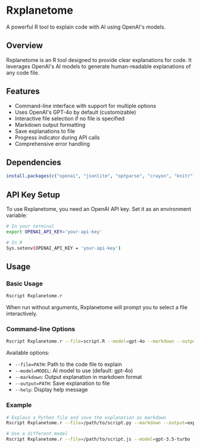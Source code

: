 # Rxplanetome

A powerful R tool to explain code with AI using OpenAI's models.

## Overview

Rxplanetome is an R tool designed to provide clear explanations for code. It leverages OpenAI's AI models to generate human-readable explanations of any code file.

## Features

- Command-line interface with support for multiple options
- Uses OpenAI's GPT-4o by default (customizable)
- Interactive file selection if no file is specified
- Markdown output formatting
- Save explanations to file
- Progress indicator during API calls
- Comprehensive error handling

## Dependencies

```R
install.packages(c("openai", "jsonlite", "optparse", "crayon", "knitr"))
```

## API Key Setup

To use Rxplanetome, you need an OpenAI API key. Set it as an environment variable:

```sh
# In your terminal
export OPENAI_API_KEY='your-api-key'

# In R
Sys.setenv(OPENAI_API_KEY = 'your-api-key')
```

## Usage

### Basic Usage

```sh
Rscript Rxplanetome.r
```

When run without arguments, Rxplanetome will prompt you to select a file interactively.

### Command-line Options

```sh
Rscript Rxplanetome.r --file=script.R --model=gpt-4o --markdown --output=explanation.md
```

Available options:

- `--file=PATH`: Path to the code file to explain
- `--model=MODEL`: AI model to use (default: gpt-4o)
- `--markdown`: Output explanation in markdown format
- `--output=PATH`: Save explanation to file
- `--help`: Display help message

### Example

```sh
# Explain a Python file and save the explanation as markdown
Rscript Rxplanetome.r --file=/path/to/script.py --markdown --output=explanation.md

# Use a different model
Rscript Rxplanetome.r --file=/path/to/script.js --model=gpt-3.5-turbo
```
